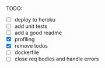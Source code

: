 TODO:

- [ ] deploy to heroku
- [ ] add unit tests
- [ ] add a good readme
- [x] profiling
- [x] remove todos
- [ ] dockerfile
- [ ] close req bodies and handle errors
